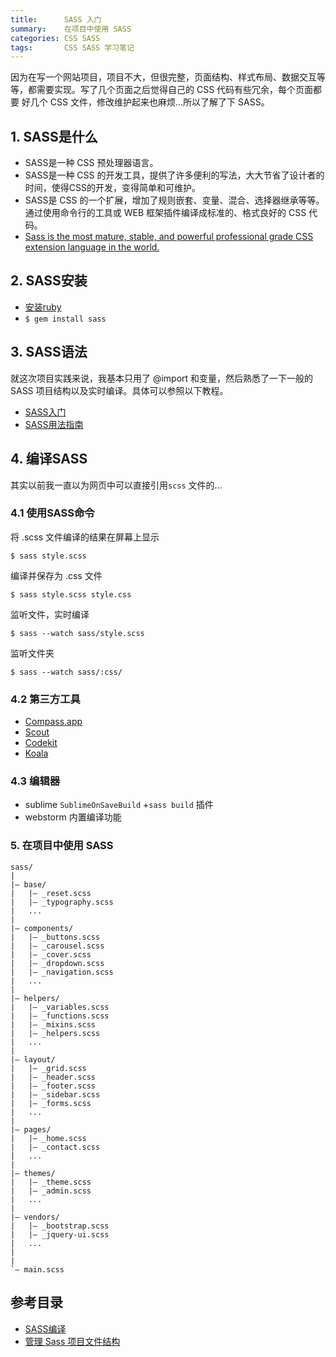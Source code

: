 ```yaml
---
title:      SASS 入门
summary:    在项目中使用 SASS
categories: CSS SASS
tags:       CSS SASS 学习笔记
---
```


因为在写一个网站项目，项目不大，但很完整，页面结构、样式布局、数据交互等等，都需要实现。写了几个页面之后觉得自己的 CSS 代码有些冗余，每个页面都要 <link> 好几个 CSS 文件，修改维护起来也麻烦...所以了解了下 SASS。

## 1. SASS是什么

- SASS是一种 CSS 预处理器语言。
- SASS是一种 CSS 的开发工具，提供了许多便利的写法，大大节省了设计者的时间，使得CSS的开发，变得简单和可维护。
- SASS是 CSS 的一个扩展，增加了规则嵌套、变量、混合、选择器继承等等。通过使用命令行的工具或 WEB 框架插件编译成标准的、格式良好的 CSS 代码。
- [Sass is the most mature, stable, and powerful professional grade CSS extension language in the world.](http://sass-lang.com/)

## 2. SASS安装

- [安装ruby](https://www.ruby-lang.org/en/downloads/)
- `$ gem install sass`

## 3. SASS语法

就这次项目实践来说，我基本只用了 @import 和变量，然后熟悉了一下一般的 SASS 项目结构以及实时编译。具体可以参照以下教程。

- [SASS入门](http://www.w3cplus.com/sassguide/)
- [SASS用法指南](http://www.ruanyifeng.com/blog/2012/06/sass.html)

## 4. 编译SASS

其实以前我一直以为网页中可以直接引用`scss` 文件的...

### 4.1 使用SASS命令

将 .scss 文件编译的结果在屏幕上显示

```
$ sass style.scss
```

编译并保存为 .css 文件

```
$ sass style.scss style.css
```

监听文件，实时编译

```
$ sass --watch sass/style.scss
```

监听文件夹

```
$ sass --watch sass/:css/
```

### 4.2 第三方工具

-  [Compass.app](http://compass.handlino.com/)
-  [Scout](http://mhs.github.io/scout-app/)
-  [Codekit](http://incident57.com/codekit/)
-  [Koala](http://koala-app.com/)

### 4.3 编辑器

- sublime `SublimeOnSaveBuild` +`sass build` 插件
- webstorm 内置编译功能

### 5. 在项目中使用 SASS

```
sass/ 
| 
|– base/ 
|   |– _reset.scss       
|   |– _typography.scss  
|   ...                  
| 
|– components/ 
|   |– _buttons.scss     
|   |– _carousel.scss    
|   |– _cover.scss       
|   |– _dropdown.scss    
|   |– _navigation.scss  
|   ...                  
| 
|– helpers/ 
|   |– _variables.scss   
|   |– _functions.scss   
|   |– _mixins.scss      
|   |– _helpers.scss     
|   ...                  
| 
|– layout/ 
|   |– _grid.scss        
|   |– _header.scss      
|   |– _footer.scss      
|   |– _sidebar.scss     
|   |– _forms.scss       
|   ...                  
| 
|– pages/ 
|   |– _home.scss        
|   |– _contact.scss     
|   ...                  
| 
|– themes/ 
|   |– _theme.scss        
|   |– _admin.scss        
|   ...                  
| 
|– vendors/ 
|   |– _bootstrap.scss   
|   |– _jquery-ui.scss   
|   ...                  
| 
| 
`– main.scss             
```

## 参考目录

- [SASS编译](http://www.w3cplus.com/preprocessor/sass-compile.html)
- [管理 Sass 项目文件结构](http://www.w3cplus.com/preprocessor/architecture-sass-project.html)